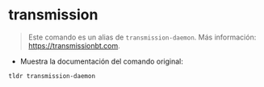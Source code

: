 # transmission

> Este comando es un alias de `transmission-daemon`.
> Más información: <https://transmissionbt.com>.

- Muestra la documentación del comando original:

`tldr transmission-daemon`
